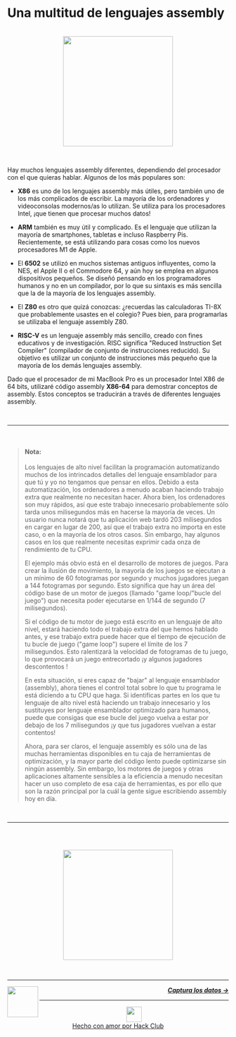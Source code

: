 # Una multitud de lenguajes assembly

<p align="center">
  <br />
  <img height="250" src="https://cloud-kg18p3n25-hack-club-bot.vercel.app/0multitude.png">
</p>
<br />

Hay muchos lenguajes assembly diferentes, dependiendo del procesador con el que quieras hablar. Algunos de los más populares son:

- **X86** es uno de los lenguajes assembly más útiles, pero también uno de los más complicados de escribir. La mayoría de los ordenadores y videoconsolas modernos/as lo utilizan. Se utiliza para los procesadores Intel, ¡que tienen que procesar muchos datos!

- **ARM** también es muy útil y complicado. Es el lenguaje que utilizan la mayoría de smartphones, tabletas e incluso Raspberry Pis. Recientemente, se está utilizando para cosas como los nuevos procesadores M1 de Apple.

- El **6502** se utilizó en muchos sistemas antiguos influyentes, como la NES, el Apple II o el Commodore 64, y aún hoy se emplea en algunos dispositivos pequeños. Se diseñó pensando en los programadores humanos y no en un compilador, por lo que su sintaxis es más sencilla que la de la mayoría de los lenguajes assembly.

- El **Z80** es otro que quizá conozcas: ¿recuerdas las calculadoras TI-8X que probablemente usastes en el colegio? Pues bien, para programarlas se utilizaba el lenguaje assembly Z80.

- **RISC-V** es un lenguaje assembly más sencillo, creado con fines educativos y de investigación. RISC significa "Reduced Instruction Set Compiler" (compilador de conjunto de instrucciones reducido). Su objetivo es utilizar un conjunto de instrucciones más pequeño que la mayoría de los demás lenguajes assembly.

Dado que el procesador de mi MacBook Pro es un procesador Intel X86 de 64 bits, utilizaré código assembly **X86-64** para demostrar conceptos de assembly. Estos conceptos se traducirán a través de diferentes lenguajes assembly.

<br />

---

<br />

> #### Nota:
>
> Los lenguajes de alto nivel facilitan la programación automatizando muchos de los intrincados detalles del lenguaje ensamblador para que tú y yo no tengamos que pensar en ellos. Debido a esta automatización, los ordenadores a menudo acaban haciendo trabajo extra que realmente no necesitan hacer. Ahora bien, los ordenadores son muy rápidos, así que este trabajo innecesario probablemente sólo tarda unos milisegundos más en hacerse la mayoría de veces. Un usuario nunca notará que tu aplicación web tardó 203 milisegundos en cargar en lugar de 200, así que el trabajo extra no importa en este caso, o en la mayoría de los otros casos. Sin embargo, hay algunos casos en los que realmente necesitas exprimir cada onza de rendimiento de tu CPU.
>
> El ejemplo más obvio está en el desarrollo de motores de juegos. Para crear la ilusión de movimiento, la mayoría de los juegos se ejecutan a un mínimo de 60 fotogramas por segundo y muchos jugadores juegan a 144 fotogramas por segundo. Esto significa que hay un área del código base de un motor de juegos (llamado "game loop/"bucle del juego") que necesita poder ejecutarse en 1/144 de segundo (7 milisegundos).
>
> Si el código de tu motor de juego está escrito en un lenguaje de alto nivel, estará haciendo todo el trabajo extra del que hemos hablado antes, y ese trabajo extra puede hacer que el tiempo de ejecución de tu bucle de juego ("game loop") supere el límite de los 7 milisegundos. Esto ralentizará la velocidad de fotogramas de tu juego, lo que provocará un juego entrecortado ¡y algunos jugadores descontentos !
>
> En esta situación, si eres capaz de "bajar" al lenguaje ensamblador (assembly), ahora tienes el control total sobre lo que tu programa le está diciendo a tu CPU que haga. Si identificas partes en los que tu lenguaje de alto nivel está haciendo un trabajo innecesario y los sustituyes por lenguaje ensamblador optimizado para humanos, puede que consigas que ese bucle del juego vuelva a estar por debajo de los 7 milisegundos ¡y que tus jugadores vuelvan a estar contentos!
>
> Ahora, para ser claros, el lenguaje assembly es sólo una de las muchas herramientas disponibles en tu caja de herramientas de optimización, y la mayor parte del código lento puede optimizarse sin ningún assembly. Sin embargo, los motores de juegos y otras aplicaciones altamente sensibles a la eficiencia a menudo necesitan hacer un uso completo de esa caja de herramientas, es por ello que son la razón principal por la cuál la gente sigue escribiendo assembly hoy en día.

<br />

---

<br />

<p align="center">
  <br />
  <img width="250" src="https://cloud-asomlih8p-hack-club-bot.vercel.app/0toolbox.png" />
</p>

<br />

---

<a href="/es/guia/cpu/mundo-fisico.md">
  <picture>
    <source media="(prefers-color-scheme: dark)" srcset="https://cloud-c4m75tmer-hack-club-bot.vercel.app/0back.svg">
    <img align="left" width="70" src="https://cloud-c4m75tmer-hack-club-bot.vercel.app/0back.svg" />
  </picture>
</a>

<p align="right">
  <em>
    <b>
      <a href="/es/guia/escribiendo-codigo/datos.md">
        Captura los datos →
      </a>
    </b>
  </em>
</p>

---

<p align="center">
  <a href="https://hackclub.com/">
    <img width="35" src="https://cloud-l0g1cgz4b-hack-club-bot.vercel.app/0h.png"><br/>
    Hecho con amor por Hack Club
  </a>
</p>